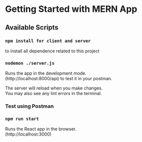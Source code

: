 # Getting Started with MERN App

## Available Scripts

### `npm install for client and server`

to install all dependence related to this project

### `nodemon ./server.js`

Runs the app in the development mode.\
(http://localhost:8000/api) to test it in your postman.

The server will reload when you make changes.\
You may also see any lint errors in the terminal.

### Test using Postman

### `npm run start`

Runs the React app in the browser.\
(http://localhost:3000)
